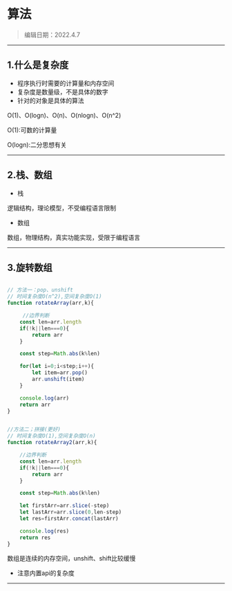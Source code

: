 # 算法
>编辑日期：2022.4.7
>
----------
## 1.什么是复杂度
- 程序执行时需要的计算量和内存空间
- 复杂度是数量级，不是具体的数字
- 针对的对象是具体的算法

O(1)、O(logn)、O(n)、O(nlogn)、O(n^2)

O(1):可数的计算量

O(logn):二分思想有关

----
## 2.栈、数组
- 栈

逻辑结构，理论模型，不受编程语言限制

- 数组

数组，物理结构，真实功能实现，受限于编程语言

-----
## 3.旋转数组
```js

// 方法一：pop、unshift
// 时间复杂度O(n^2),空间复杂度O(1)
function rotateArray(arr,k){

     //边界判断
    const len=arr.length
    if(!k||len===0){
        return arr
    }

    const step=Math.abs(k%len)

    for(let i=0;i<step;i++){
        let item=arr.pop()
        arr.unshift(item)
    }

    console.log(arr)
    return arr
}


//方法二；拼接(更好)
// 时间复杂度O(1),空间复杂度O(n)
function rotateArray2(arr,k){

    //边界判断
    const len=arr.length
    if(!k||len===0){
        return arr
    }

    const step=Math.abs(k%len)

    let firstArr=arr.slice(-step)
    let lastArr=arr.slice(0,len-step)
    let res=firstArr.concat(lastArr)

    console.log(res)
    return res
}

```

数组是连续的内存空间，unshift、shift比较缓慢

- 注意内置api的复杂度

---